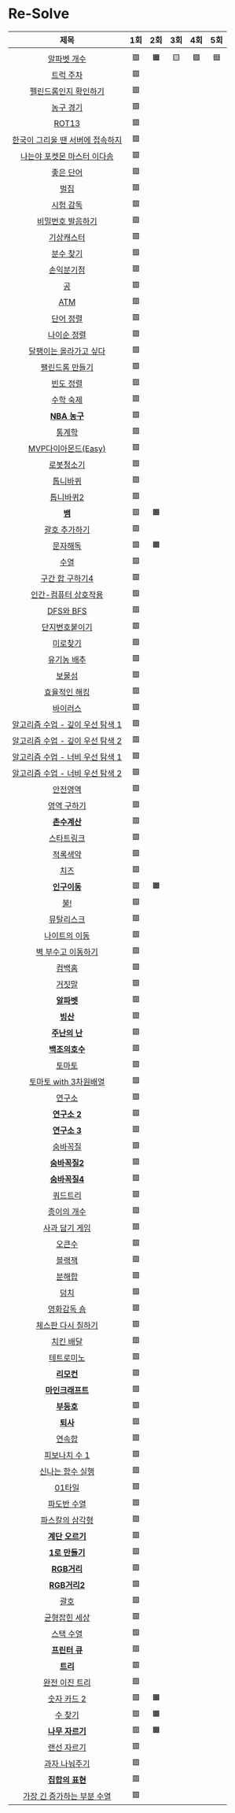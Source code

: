 # Re-Solve
| 제목 | 1회 | 2회 | 3회 | 4회 | 5회 |
| :-: | :-: | :-: | :-: | :-: | :-: |
| | | | | | |
| [알파벳 개수](https://www.acmicpc.net/problem/10808) | 🟥 | 🟧 | 🟨 | 🟩 | 🟦 |
| [트럭 주차](https://www.acmicpc.net/problem/2979) | 🟥 | | | | |
| [펠린드롬인지 확인하기](https://www.acmicpc.net/problem/10988)| 🟥 | | | | |
| [농구 경기](https://www.acmicpc.net/problem/1159) | 🟥 | | | | |
| [ROT13](https://www.acmicpc.net/problem/11655) | 🟥 | | | | |
| [한국이 그리울 땐 서버에 접속하지](https://www.acmicpc.net/problem/9996) | 🟥 | | | | |
| [나는야 포켓몬 마스터 이다솜](https://www.acmicpc.net/problem/1620) | 🟥 | | | | |
| [좋은 단어](https://www.acmicpc.net/problem/3986) | 🟥 | | | | |
| [벌집](https://www.acmicpc.net/problem/2292) | 🟥 | | | | |
| [시험 감독](https://www.acmicpc.net/problem/13458) | 🟥 | | | | |
| [비밀번호 발음하기](https://www.acmicpc.net/problem/4659) | 🟥 | | | | |
| [기상캐스터](https://www.acmicpc.net/problem/10709) | 🟥 | | | | |
| [분수 찾기](https://www.acmicpc.net/problem/1193) | 🟥 | | | | |
| [손익분기점](https://www.acmicpc.net/problem/1712) | 🟥 | | | | |
| [공](https://www.acmicpc.net/problem/1547) | 🟥 | | | | |
| [ATM](https://www.acmicpc.net/problem/11399) | 🟥 | | | | |
| [단어 정렬](https://www.acmicpc.net/problem/1181) | 🟥 | | | | |
| [나이순 정렬](https://www.acmicpc.net/problem/10814) | 🟥 | | | | |
| [달팽이는 올라가고 싶다](https://www.acmicpc.net/problem/2869) | 🟥 | | | | |
| [팰린드롬 만들기](https://www.acmicpc.net/problem/1213) | 🟥 | | | | |
| [빈도 정렬](https://www.acmicpc.net/problem/2910) | 🟥 | | | | |
| [수학 숙제](https://www.acmicpc.net/problem/2870) | 🟥 | | | | |
| [**NBA 농구**](https://www.acmicpc.net/problem/2852) | 🟥 | | | | |
| [통계학](https://www.acmicpc.net/problem/2108) | 🟥 | | | | |
| [MVP다이아몬드(Easy)](https://www.acmicpc.net/problem/20413) | 🟥 | | | | |
| [로봇청소기](https://www.acmicpc.net/problem/14503) | 🟥 | | | | |
| [톱니바퀴](https://www.acmicpc.net/problem/14891) | 🟥 | | | | |
| [톱니바퀴2](https://www.acmicpc.net/problem/15662) | 🟥 | | | | |
| [**뱀**](https://www.acmicpc.net/problem/3190) | 🟥 | 🟧 | | | |
| [괄호 추가하기](https://www.acmicpc.net/problem/16637) | 🟥 | | | | |
| [문자해독](https://www.acmicpc.net/problem/1593) | 🟥 | 🟧 | | | |
| [수열](https://www.acmicpc.net/problem/2559) | 🟥 | | | | |
| [구간 합 구하기4](https://www.acmicpc.net/problem/11659) | 🟥 | | | | |
| [인간-컴퓨터 상호작용](https://www.acmicpc.net/problem/16139) | 🟥 | | | | |
| [DFS와 BFS](https://www.acmicpc.net/problem/1260) | 🟥 | | | | |
| [단지번호붙이기](https://www.acmicpc.net/problem/2667) | 🟥 | | | | |
| [미로찾기](https://www.acmicpc.net/problem/2178) | 🟥 | | | | |
| [유기농 배추](https://www.acmicpc.net/problem/1012) | 🟥 | | | | |
| [보물섬](https://www.acmicpc.net/problem/2589) | 🟥 | | | | |
| [효율적인 해킹](https://www.acmicpc.net/problem/1325) | 🟥 | | | | |
| [바이러스](https://www.acmicpc.net/problem/2606) | 🟥 | | | | |
| [알고리즘 수업 - 깊이 우선 탐색 1](https://www.acmicpc.net/problem/24479) | 🟥 | | | | |
| [알고리즘 수업 - 깊이 우선 탐색 2](https://www.acmicpc.net/problem/24480) | 🟥 | | | | |
| [알고리즘 수업 - 너비 우선 탐색 1](https://www.acmicpc.net/problem/24444) | 🟥 | | | | |
| [알고리즘 수업 - 너비 우선 탐색 2](https://www.acmicpc.net/problem/24445) | 🟥 | | | | |
| [안전영역](https://www.acmicpc.net/problem/2468) | 🟥 | | | | |
| [영역 구하기](https://www.acmicpc.net/problem/2583) | 🟥 | | | | |
| [**촌수계산**](https://www.acmicpc.net/problem/2644) | 🟥 | | | | |
| [스타트링크](https://www.acmicpc.net/problem/5014) | 🟥 | | | | |
| [적록색약](https://www.acmicpc.net/problem/10026) | 🟥 | | | | |
| [치즈](https://www.acmicpc.net/problem/2636) | 🟥 | | | | |
| [**인구이동**](https://www.acmicpc.net/problem/16234) | 🟥 | 🟧 | | | |
| [불!](https://www.acmicpc.net/problem/4179) | 🟥 | | | | |
| [뮤탈리스크](https://www.acmicpc.net/problem/12869) | 🟥 | | | | |
| [나이트의 이동](https://www.acmicpc.net/problem/7562) | 🟥 | | | | |
| [벽 부수고 이동하기](https://www.acmicpc.net/problem/2206) | 🟥 | | | | |
| [컴백홈](https://www.acmicpc.net/problem/1189) | 🟥 | | | | |
| [거짓말](https://www.acmicpc.net/problem/1043) | 🟥 | | | | |
| [**알파벳**](https://www.acmicpc.net/problem/1987) | 🟥 | | | | |
| [**빙산**](https://www.acmicpc.net/problem/2573) | 🟥 | | | | |
| [**주난의 난**](https://www.acmicpc.net/problem/14497) | 🟥 | | | | |
| [**백조의호수**](https://www.acmicpc.net/problem/3197) | 🟥 | | | | |
| [토마토](https://www.acmicpc.net/problem/7576) | 🟥 | | | | |
| [토마토 with 3차원배열](https://www.acmicpc.net/problem/7569) | 🟥 | | | | |
| [연구소](https://www.acmicpc.net/problem/14502) | 🟥 | | | | |
| [**연구소 2**](https://www.acmicpc.net/problem/17141) | 🟥 | | | | |
| [**연구소 3**](https://www.acmicpc.net/problem/17142) | 🟥 | | | | |
| [숨바꼭질](https://www.acmicpc.net/problem/1697) | 🟥 | | | | |
| [**숨바꼭질2**](https://www.acmicpc.net/problem/12851) | 🟥 | | | | |
| [**숨바꼭질4**](https://www.acmicpc.net/problem/13913) | 🟥 | | | | |
| [쿼드트리](https://www.acmicpc.net/problem/1992) | 🟥 | | | | |
| [종이의 개수](https://www.acmicpc.net/problem/1780) | 🟥 | | | | |
| [사과 담기 게임](https://www.acmicpc.net/problem/2828) | 🟥 | | | | |
| [오큰수](https://www.acmicpc.net/problem/17298) | 🟥 | | | | |
| [블랙잭](https://www.acmicpc.net/problem/2798) | 🟥 | | | | |
| [분해합](https://www.acmicpc.net/problem/2231) | 🟥 | | | | |
| [덩치](https://www.acmicpc.net/problem/7568) | 🟥 | | | | |
| [영화감독 숌](https://www.acmicpc.net/problem/1436) | 🟥 | | | | |
| [체스판 다시 칠하기](https://www.acmicpc.net/problem/1018) | 🟥 | | | | |
| [치킨 배달](https://www.acmicpc.net/problem/15686) | 🟥 | | | | |
| [테트로미노](https://www.acmicpc.net/problem/14500) | 🟥 | | | | |
| [**리모컨**](https://www.acmicpc.net/problem/1107) | 🟥 | | | | |
| [**마인크래프트**](https://www.acmicpc.net/problem/18111) | 🟥 | | | | |
| [**부등호**](https://www.acmicpc.net/problem/2529) | 🟥 | | | | |
| [**퇴사**](https://www.acmicpc.net/problem/14501) | 🟥 | | | | |
| [연속합](https://www.acmicpc.net/problem/1912) | 🟥 | | | | |
| [피보나치 수 1](https://www.acmicpc.net/problem/24416) | 🟥 | | | | |
| [신나는 함수 실행](https://www.acmicpc.net/problem/9184) | 🟥 | | | | |
| [01타일](https://www.acmicpc.net/problem/1904) | 🟥 | | | | |
| [파도반 수열](https://www.acmicpc.net/problem/9461) | 🟥| | | | |
| [파스칼의 삼각형](https://www.acmicpc.net/problem/16395) | 🟥 | | | | |
| [**계단 오르기**](https://www.acmicpc.net/problem/2579) | 🟥 | | | | |
| [**1로 만들기**](https://www.acmicpc.net/problem/1463) | 🟥 | | | | |
| [**RGB거리**](https://www.acmicpc.net/problem/1149) | 🟥 | | | | |
| [**RGB거리2**](https://www.acmicpc.net/problem/17404) | 🟥 | | | | |
| [괄호](https://www.acmicpc.net/problem/9012) | 🟥 | | | | |
| [균형잡힌 세상](https://www.acmicpc.net/problem/4949) | 🟥 | | | | |
| [스택 수열](https://www.acmicpc.net/problem/1874) | 🟥 | | | | |
| [**프린터 큐**](https://www.acmicpc.net/problem/1966) | 🟥 | | | | |
| [**트리**](https://www.acmicpc.net/problem/1068) | 🟥 | | | | |
| [완전 이진 트리](https://www.acmicpc.net/problem/9934) | 🟥 | | | | |
| [숫자 카드 2](https://www.acmicpc.net/problem/10816) | 🟥 | 🟧 | | | |
| [수 찾기](https://www.acmicpc.net/problem/1920) | 🟥 | 🟧 | | | |
| [**나무 자르기**](https://www.acmicpc.net/problem/2805) | 🟥 | 🟧 | | | |
| [랜선 자르기](https://www.acmicpc.net/problem/1654) | 🟥 | | | | |
| [과자 나눠주기](https://www.acmicpc.net/problem/16401) | 🟥 | | | | |
| [**집합의 표현**](https://www.acmicpc.net/problem/1717) | 🟥 | | | | |
| [가장 긴 증가하는 부분 수열](https://www.acmicpc.net/problem/11053) | 🟥 | | | | |

